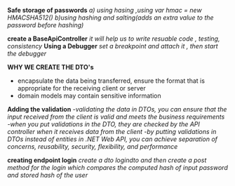 **Safe storage of passwords**
*a) using hasing ,using var hmac = new HMACSHA512()*
*b)using hashing and salting(adds an extra value to the password before hashing)*

**create a BaseApiController**
*it will help us to write resuable code , testing, consistency*
**Using a Debugger**
*set  a breakpoint and attach it , then start the debugger*

**WHY WE CREATE THE DTO's**
 * encapsulate the data being transferred, ensure the format that is appropriate for the receiving client or server
 * domain models may contain sensitive information

**Adding the validation**
*-validating the data in DTOs, you can ensure that the input received from the client is valid and meets the business requirements*
*-when you put validations in the DTO, they are checked by the API controller when it receives data from the client*
*-by putting validations in DTOs instead of entities in .NET Web API, you can achieve separation of concerns, reusability, security, flexibility, and performance*

**creating endpoint login**
*create a dto logindto and then create a post method for the login which compares the computed hash of input password and stored hash of the user*
